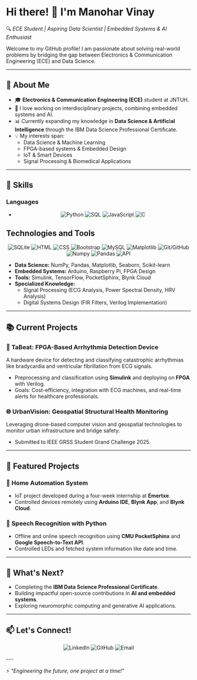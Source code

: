 # Hi there! 👋 I'm Manohar Vinay
🔍 *ECE Student | Aspiring Data Scientist | Embedded Systems & AI Enthusiast*  

Welcome to my GitHub profile! I am passionate about solving real-world problems by bridging the gap between Electronics & Communication Engineering (ECE) and Data Science.  

---

## 🚀 About Me
- 🎓 **Electronics & Communication Engineering (ECE)** student at JNTUH.  
- 🤖 I love working on interdisciplinary projects, combining embedded systems and AI.  
- 📊 Currently expanding my knowledge in **Data Science & Artificial Intelligence** through the IBM Data Science Professional Certificate.  
- 💡 My interests span:
  - Data Science & Machine Learning
  - FPGA-based systems & Embedded Design
  - IoT & Smart Devices
  - Signal Processing & Biomedical Applications  

---

## 🔧 Skills  
### Languages
- <p align="center">
  <img src="https://img.shields.io/badge/Python-3776AB?style=for-the-badge&logo=python&logoColor=white" alt="Python" style="cursor: pointer;">
  <img src="https://img.shields.io/badge/SQL-336791?style=for-the-badge&logo=postgresql&logoColor=white" alt="SQL" style="cursor: pointer;">
  <img src="https://img.shields.io/badge/JavaScript-323330?style=for-the-badge&logo=javascript&logoColor=f7df1e" alt="JavaScript" style="cursor: pointer;">
  <img src="https://img.shields.io/badge/C-A8B9CC?style=for-the-badge&logo=c&logoColor=white" alt="C" style="cursor: pointer;">
  

</p>

## Technologies and Tools

<p align="center">

<img src="https://img.shields.io/badge/SQLite-003B57?style=for-the-badge&logo=sqlite&logoColor=white" alt="SQLite" style="cursor: pointer;">
<img src="https://img.shields.io/badge/HTML-E34F26?style=for-the-badge&logo=html5&logoColor=white" alt="HTML" style="cursor: pointer;">
<img src="https://img.shields.io/badge/CSS-1572B6?style=for-the-badge&logo=css3&logoColor=white" alt="CSS" style="cursor: pointer;">
<img src="https://img.shields.io/badge/Bootstrap-563D7C?style=for-the-badge&logo=bootstrap&logoColor=white" alt="Bootstrap" style="cursor: pointer;">
<img src="https://img.shields.io/badge/MySQL-4479A1?style=for-the-badge&logo=mysql&logoColor=white" alt="MySQL" style="cursor: pointer;">
<img src="https://img.shields.io/badge/Matplotlib-003B57?style=for-the-badge" alt="Matplotlib" style="cursor: pointer;">
<img src="https://img.shields.io/badge/Git/GitHub-F05032?style=for-the-badge&logo=git&logoColor=white" alt="Git/GitHub" style="cursor: pointer;">
<img src="https://img.shields.io/badge/Numpy-013243?style=for-the-badge" alt="Numpy" style="cursor: pointer;">
<img src="https://img.shields.io/badge/Pandas-150458?style=for-the-badge" alt="Pandas" style="cursor: pointer;">
<img src="https://img.shields.io/badge/API-4D9F22?style=for-the-badge" alt="API" style="cursor: pointer;">

</p>

- **Data Science:** NumPy, Pandas, Matplotlib, Seaborn, Scikit-learn  
- **Embedded Systems:** Arduino, Raspberry Pi, FPGA Design  
- **Tools:** Simulink, TensorFlow, PocketSphinx, Blynk Cloud  
- **Specialized Knowledge:**  
  - Signal Processing (ECG Analysis, Power Spectral Density, HRV Analysis)  
  - Digital Systems Design (FIR Filters, Verilog Implementation)  

---

## 📚 Current Projects  
### 🎯 **TaBeat: FPGA-Based Arrhythmia Detection Device**  
A hardware device for detecting and classifying catastrophic arrhythmias like bradycardia and ventricular fibrillation from ECG signals.  
- Preprocessing and classification using **Simulink** and deploying on **FPGA** with Verilog.  
- Goals: Cost-efficiency, integration with ECG machines, and real-time alerts for healthcare professionals.  

### 🌐 **UrbanVision: Geospatial Structural Health Monitoring**  
Leveraging drone-based computer vision and geospatial technologies to monitor urban infrastructure and bridge safety.  
- Submitted to IEEE GRSS Student Grand Challenge 2025.  



---

## 📂 Featured Projects  
### 🏡 **Home Automation System**  
- IoT project developed during a four-week internship at **Emertxe**.  
- Controlled devices remotely using **Arduino IDE**, **Blynk App**, and **Blynk Cloud**.

### 💬 **Speech Recognition with Python**  
- Offline and online speech recognition using **CMU PocketSphinx** and **Google Speech-to-Text API**.  
- Controlled LEDs and fetched system information like date and time.  
  

---

## 🌱 What's Next?  
- Completing the **IBM Data Science Professional Certificate**.  
- Building impactful open-source contributions in **AI and embedded systems**.  
- Exploring neuromorphic computing and generative AI applications.  

---

## 📫 Let's Connect!  

<p align="center">
  <a href="https://www.linkedin.com/in/manoharvinay/" target="_blank" style="text-decoration:none;">
    <img src="https://img.shields.io/badge/LinkedIn-0077B5?style=for-the-badge&logo=linkedin&logoColor=white" alt="LinkedIn">
  </a>
  <a href="https://github.com/vinay124-tech/Manohar-Vinay" target="_blank" style="text-decoration:none;">
    <img src="https://img.shields.io/badge/GitHub-181717?style=for-the-badge&logo=github" alt="GitHub">
  </a>
  <a href="mailto:manoharvinay9009@gmail.com" style="text-decoration:none;">
    <img src="https://img.shields.io/badge/Email-D14836?style=for-the-badge&logo=gmail&logoColor=white" alt="Email">
  </a>
</p>
---

⚡ *"Engineering the future, one project at a time!"*
